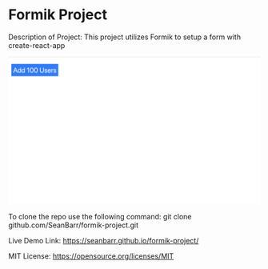 # Formik Project

Description of Project: 
This project utilizes Formik to setup a form with create-react-app 

![datafetch preview image](https://github.com/SeanBarr/formik-project/blob/main/image/preview.png?raw=true)

To clone the repo use the following command: git clone github.com/SeanBarr/formik-project.git

Live Demo Link: https://seanbarr.github.io/formik-project/

MIT License: https://opensource.org/licenses/MIT